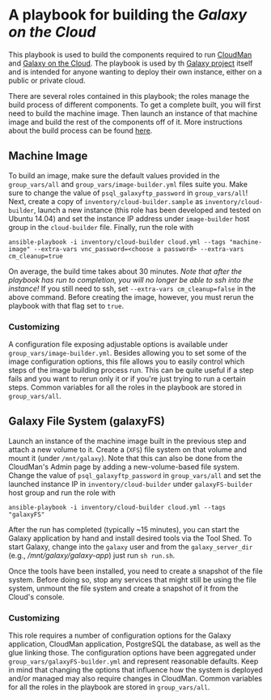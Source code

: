 A playbook for building the *Galaxy on the Cloud*
=================================================

This playbook is used to build the components required to run
[CloudMan][cloudman] and [Galaxy on the Cloud][goc]. The playbook is
used by th [Galaxy project][gp] itself and is intended for anyone
wanting to deploy their own instance, either on a public or private
cloud.

There are several roles contained in this playbook; the roles manage
the build process of different components. To get a complete built,
you will first need to build the machine image. Then launch an instance
of that machine image and build the rest of the components off of it.
More instructions about the build process can be found [here][building].

Machine Image
-------------
To build an image, make sure the default values provided in the `group_vars/all`
and `group_vars/image-builder.yml` files suite you. Make sure to change the value
of `psql_galaxyftp_password` in `group_vars/all`! Next, create a copy of
`inventory/cloud-builder.sample` as `inventory/cloud-builder`, launch a new
instance (this role has been developed and tested on Ubuntu 14.04) and set the
instance IP address under `image-builder` host group in the `cloud-builder` file.
Finally, run the role with

    ansible-playbook -i inventory/cloud-builder cloud.yml --tags "machine-image" --extra-vars vnc_password=<choose a password> --extra-vars cm_cleanup=true

On average, the build time takes about 30 minutes. *Note that after the playbook
has run to completion, you will no longer be able to ssh into the instance!* If
you still need to ssh, set `--extra-vars cm_cleanup=false` in the above command.
Before creating the image, however, you must rerun the playbook with that flag
set to `true`.

### Customizing
A configuration file exposing adjustable options is available under
`group_vars/image-builder.yml`. Besides allowing you to set some
of the image configuration options, this file allows you to easily control which
steps of the image building process run. This can be quite useful if a step fails
and you want to rerun only it or if you're just trying to run a certain steps.
Common variables for all the roles in the playbook are stored in `group_vars/all`.

Galaxy File System (galaxyFS)
-----------------------------
Launch an instance of the machine image built in the previous step and attach a
new volume to it. Create a (`XFS`) file system on that volume and mount it
(under `/mnt/galaxy`). Note that this can also be done from the CloudMan's
Admin page by adding a new-volume-based file system. Change the value
of `psql_galaxyftp_password` in `group_vars/all` and set the launched instance
IP in `inventory/cloud-builder` under `galaxyFS-builder` host group and run the
role with

    ansible-playbook -i inventory/cloud-builder cloud.yml --tags "galaxyFS"

After the run has completed (typically ~15 minutes), you can start the Galaxy
application by hand and install desired tools via the Tool Shed. To start Galaxy,
change into the `galaxy` user and from the `galaxy_server_dir` (e.g.,
*/mnt/galaxy/galaxy-app*) just run `sh run.sh`.

Once the tools have been installed, you need to create a snapshot of the file
system. Before doing so, stop any services that might still be using the file
system, unmount the file system and create a snapshot of it from the Cloud's console.

### Customizing
This role requires a number of configuration options for the Galaxy application,
CloudMan application, PostgreSQL the database, as well as the glue linking those.
The configuration options have been aggregated under
`group_vars/galaxyFS-builder.yml` and represent reasonable defaults.
Keep in mind that changing the options that influence how the system is deployed
and/or managed may also require changes in CloudMan. Common variables for all the
roles in the playbook are stored in `group_vars/all`.


[cloudman]: http://usecloudman.org/
[goc]: https://wiki.galaxyproject.org/Cloud
[gp]: http://galaxyproject.org/
[building]: https://wiki.galaxyproject.org/CloudMan/Building
